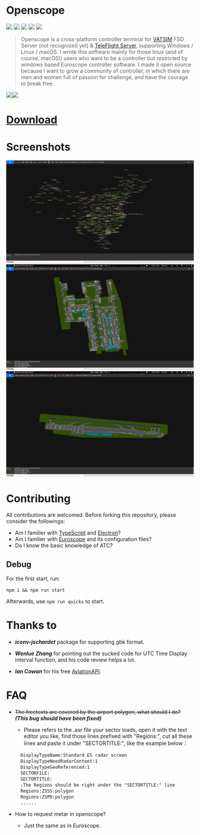 # Openscope 
![](https://img.shields.io/github/package-json/v/Ericple/openscope-project?style=flat-square)
![](https://img.shields.io/github/license/Ericple/openscope-project?logo=github&style=flat-square)
![](https://img.shields.io/github/issues/Ericple/openscope-project?style=flat-square)
![](https://img.shields.io/github/package-json/dependency-version/Ericple/openscope-project/electron?style=flat-square)
![](https://img.shields.io/github/stars/Ericple/openscope-project?style=social)

> Openscope is a cross-platform controller terminal for [VATSIM](https://vatsim.net/) FSD Server (not recognized yet) & [TeleFlight Server](https://openvmsys.cn/tfs/#/), supporting Windows / Linux / macOS. I wrote this software mainly for those linux (and of course, macOS!) users who want to be a controller but restricted by windows based Euroscope controller software. I made it open source because I want to grow a community of controller, in which there are men and women full of passion for challenge, and have the courage to break free.

![](https://img.shields.io/github/v/release/Ericple/openscope-project?include_prereleases&style=for-the-badge)![](https://img.shields.io/github/downloads/Ericple/openscope-project/total?style=for-the-badge) 
# [Download](https://github.com/Ericple/openscope-project/releases/latest) 

# Screenshots

![](src/pages/assets/image/Openscope5.png)
![](src/pages/assets/image/Openscope1.png)
![](src/pages/assets/image/Openscope2.png)


# Contributing

All contributions are welcomed. Before forking this repository, please consider the followings:

- Am I familier with [TypeScript](https://www.typescriptlang.org/) and [Electron](https://electronjs.org/)?
- Am I familier with [Euroscope](https://www.euroscope.hu/wp/) and its configuration files?
- Do I know the basic knowledge of ATC?

## Debug

For the first start, run:

```
npm i && npm run start
```

Afterwards, use `npm run quicks` to start.

# Thanks to

- ***iconv-jschardet*** package for supporting gbk format.


- ***Wenlue Zhang*** for pointing out the sucked code for UTC Time Display interval function, and his code review helps a lot.

- ***Ian Cowan*** for his free [AviationAPI](https://aviationapi.com/about).

# FAQ

- <del>The freetexts are covered by the airport polygon, what should I do?</del> ***(This bug should have been fixed)***
  - Please refers to the .asr file your sector loads, open it with the text editor you like, find those lines prefixed with "Regions:", cut all these lines and paste it under "SECTORTITLE:", like the example below：
  ```
    DisplayTypeName:Standard ES radar screen
    DisplayTypeNeedRadarContent:1
    DisplayTypeGeoReferenced:1
    SECTORFILE:
    SECTORTITLE:
    ;The Regions should be right under the "SECTORTITLE:" line
    Regions:ZSSS:polygon
    Regions:ZSPD:polygon
    ......
  ```

- How to request metar in openscope?
  - Just the same as in Euroscope.
